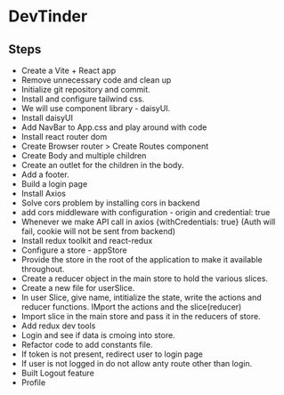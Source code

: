 # DevTinder

## Steps

- Create a Vite + React app
- Remove unnecessary code and clean up
- Initialize git repository and commit.
- Install and configure tailwind css.
- We will use component library - daisyUI.
- Install daisyUI
- Add NavBar to App.css and play around with code
- Install react router dom
- Create Browser router > Create Routes component
- Create Body and multiple children
- Create an outlet for the children in the body.
- Add a footer.
- Build a login page
- Install Axios
- Solve cors problem by installing cors in backend
- add cors middleware with configuration - origin and credential: true
- Whenever we make API call in axios {withCredentials: true} (Auth will fail, cookie will not be sent from backend)
- Install redux toolkit and react-redux
- Configure a store - appStore
- Provide the store in the root of the application to make it available throughout.
- Create a reducer object in the main store to hold the various slices.
- Create a new file for userSlice.
- In user Slice, give name, intitialize the state, write the actions and reducer functions. IMport the actions and the slice(reducer)
- Import slice in the main store and pass it in the reducers of store.
- Add redux dev tools
- Login and see if data is cmoing into store.
- Refactor code to add constants file.
- If token is not present, redirect user to login page
- If user is not logged in do not allow anty route other than login.
- Built Logout feature
- Profile
